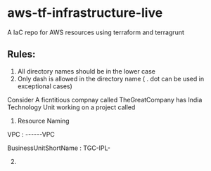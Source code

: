 # aws-tf-infrastructure-live
A IaC repo for AWS resources using terraform and terragrunt


## Rules:
1. All directory names should be in the lower case
2. Only dash is allowed in the directory name ( . dot can be used in exceptional cases)


Consider A ficntitious compnay called TheGreatCompany has India Technology Unit working on a project called 

1. Resource Naming

VPC : <OrgShortName>-<BusinessUnitShortName>-<ProjectName>-<Env>-<REGION>-<PURPOSE>-VPC

BusinessUnitShortName :  TGC-IPL-

2. 
